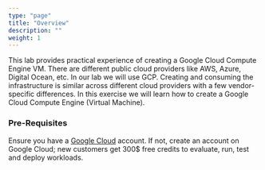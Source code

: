```yaml
---
type: "page"
title: "Overview"
description: ""
weight: 1
---
```


This lab provides practical experience of creating a Google Cloud Compute Engine VM. There are different
public cloud providers like AWS, Azure, Digital Ocean, etc. In our lab we will use GCP.
Creating and consuming the infrastructure is similar across different cloud providers with a few vendor-specific
differences. In this exercise we will learn how to create a Google Cloud Compute Engine (Virtual Machine).

### Pre-Requisites

Ensure you have a [Google Cloud](https://cloud.google.com/) account. If not, create an account on Google Cloud; new customers get 300$
free credits to evaluate, run, test and deploy workloads.